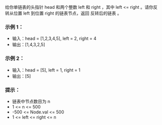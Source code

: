 给你单链表的头指针 head 和两个整数 left 和 right ，其中 left <= right 。请你反转从位置 left 到位置 right 的链表节点，返回 反转后的链表 。

### 示例 1：

- 输入：head = [1,2,3,4,5], left = 2, right = 4
- 输出：[1,4,3,2,5]

### 示例 2：

- 输入：head = [5], left = 1, right = 1
- 输出：[5]

### 提示：

- 链表中节点数目为 n
- 1 <= n <= 500
- -500 <= Node.val <= 500
- 1 <= left <= right <= n